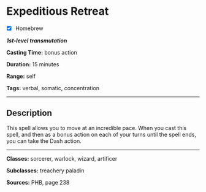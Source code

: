 # Expeditious Retreat

- [x] Homebrew

***1st-level transmutation***

**Casting Time:** bonus action

**Duration:** 15 minutes

**Range:** self

**Tags:** verbal, somatic, concentration

---

## Description
This spell allows you to move at an incredible pace. When you cast this spell, and then as a bonus action on each of your turns until the spell ends, you can take the Dash action.

---

**Classes:** sorcerer, warlock, wizard, artificer

**Subclasses:** treachery paladin

**Sources:** PHB, page 238

